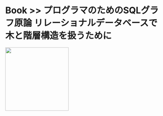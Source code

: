 # Book >> プログラマのためのSQLグラフ原論 リレーショナルデータベースで木と階層構造を扱うために

<img src="https://cover.openbd.jp/9784798144573.jpg" style="width: 200px"/>